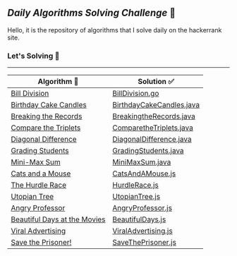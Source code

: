  ## ***Daily Algorithms Solving Challenge*** :triangular_flag_on_post:
 
Hello, it is the repository of algorithms that I solve daily on the hackerrank site. 

### Let's Solving :facepunch:
 ---

|Algorithm :dart:  |Solution :white_check_mark:|
|- |- |
|[Bill Division](https://www.hackerrank.com/challenges/bon-appetit/problem?isFullScreen=true)|[BillDivision.go](https://github.com/eyupduran/algorithm-solving-challenge/blob/master/BillDivision.go)|
|[Birthday Cake Candles](https://www.hackerrank.com/challenges/birthday-cake-candles/problem?isFullScreen=true)|[BirthdayCakeCandles.java](https://github.com/eyupduran/algorithm-solving-challenge/blob/master/BirthdayCakeCandles.java)|
|[Breaking the Records](https://www.hackerrank.com/challenges/breaking-best-and-worst-records/problem?isFullScreen=true)|[BreakingtheRecords.java](https://github.com/eyupduran/algorithm-solving-challenge/blob/master/BreakingtheRecords.java)|
|[Compare the Triplets](https://www.hackerrank.com/challenges/compare-the-triplets/problem?isFullScreen=true)|[ComparetheTriplets.java](https://github.com/eyupduran/algorithm-solving-challenge/blob/master/ComparetheTriplets.java)|
|[Diagonal Difference](https://www.hackerrank.com/challenges/diagonal-difference/problem?isFullScreen=true)|[DiagonalDifference.java](https://github.com/eyupduran/algorithm-solving-challenge/blob/master/DiagonalDifference.java)|
|[Grading Students](https://www.hackerrank.com/challenges/grading/problem?isFullScreen=true)|[GradingStudents.java](https://github.com/eyupduran/algorithm-solving-challenge/blob/master/GradingStudents.java)|
|[Mini-Max Sum](https://www.hackerrank.com/challenges/mini-max-sum/problem?isFullScreen=true)|[MiniMaxSum.java](https://github.com/eyupduran/algorithm-solving-challenge/blob/master/MiniMaxSum.java)|
|[Cats and a Mouse](https://www.hackerrank.com/challenges/cats-and-a-mouse/problem?isFullScreen=true)|[CatsAndAMouse.js](https://github.com/eyupduran/algorithm-solving-challenge/blob/master/CatsAndAMouse.js)|
|[The Hurdle Race](https://www.hackerrank.com/challenges/the-hurdle-race/problem?isFullScreen=true)|[HurdleRace.js](https://github.com/eyupduran/algorithm-solving-challenge/blob/master/HurdleRace.js)|
|[Utopian Tree](https://www.hackerrank.com/challenges/utopian-tree/problem?isFullScreen=true)|[UtopianTree.js](https://github.com/eyupduran/algorithm-solving-challenge/blob/master/UtopianTree.js)|
|[Angry Professor](https://www.hackerrank.com/challenges/angry-professor/problem?isFullScreen=true)|[AngryProfessor.js](https://github.com/eyupduran/algorithm-solving-challenge/blob/master/AngryProfessor.js)|
|[Beautiful Days at the Movies](https://www.hackerrank.com/challenges/beautiful-days-at-the-movies/problem?isFullScreen=true)|[BeautifulDays.js](https://github.com/eyupduran/algorithm-solving-challenge/blob/master/BeautifulDays.js)|
|[Viral Advertising](https://www.hackerrank.com/challenges/strange-advertising/problem?isFullScreen=true)|[ViralAdvertising.js](https://github.com/eyupduran/algorithm-solving-challenge/blob/master/ViralAdvertising.js)|
|[Save the Prisoner!](https://www.hackerrank.com/challenges/save-the-prisoner/problem?isFullScreen=true)|[SaveThePrisoner.js](https://github.com/eyupduran/algorithm-solving-challenge/blob/master/SaveThePrisoner.js)|


